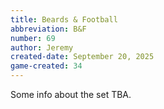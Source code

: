 ```yaml
---
title: Beards & Football
abbreviation: B&F
number: 69
author: Jeremy
created-date: September 20, 2025
game-created: 34
---
```

Some info about the set TBA.
